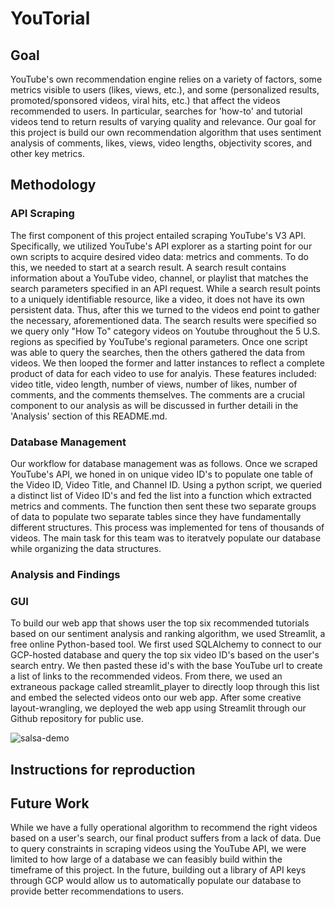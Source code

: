 # YouTorial

## Goal
YouTube's own recommendation engine relies on a variety of factors, some metrics visible to users (likes, views, etc.), and some (personalized results, promoted/sponsored videos, viral hits, etc.) that affect the videos recommended to users. In particular, searches for 'how-to' and tutorial videos tend to return results of varying quality and relevance. Our goal for this project is build our own recommendation algorithm that uses sentiment analysis of comments, likes, views, video lengths, objectivity scores, and other key metrics. 

## Methodology

### API Scraping

The first component of this project entailed scraping YouTube's V3 API. Specifically, we utilized YouTube's API explorer as a starting point for our own scripts to acquire desired video data: metrics and comments. To do this, we needed to start at a search result. A search result contains information about a YouTube video, channel, or playlist that matches the search parameters specified in an API request. While a search result points to a uniquely identifiable resource, like a video, it does not have its own persistent data. Thus, after this we turned to the videos end point to gather the necessary, aforementioned data. The search results were specified so we query only "How To" category videos on Youtube throughout the 5 U.S. regions as specified by YouTube's regional parameters. Once one script was able to query the searches, then the others gathered the data from videos. We then looped the former and latter instances to reflect a complete product of data for each video to use for analyis. These features included: video title, video length, number of views, number of likes, number of comments, and the comments themselves. The comments are a crucial component to our analysis as will be discussed in further detaili in the 'Analysis' section of this README.md.

### Database Management

Our workflow for database management was as follows. Once we scraped YouTube's API, we honed in on unique video ID's to populate one table of the Video ID, Video Title, and Channel ID. Using a python script, we queried a distinct list of Video ID's and fed the list into a function which extracted metrics and comments. The function then sent these two separate groups of data to populate two separate tables since they have fundamentally different structures. This process was implemented for tens of thousands of videos. The main task for this team was to iteratvely populate our database while organizing the data structures.

### Analysis and Findings

### GUI 
To build our web app that shows user the top six recommended tutorials based on our sentiment analysis and ranking algorithm, we used Streamlit, a free online Python-based tool. We first used SQLAlchemy to connect to our GCP-hosted database and query the top six video ID's based on the user's search entry. We then pasted these id's with the base YouTube url to create a list of links to the recommended videos. From there, we used an extraneous package called streamlit_player to directly loop through this list and embed the selected videos onto our web app. After some creative layout-wrangling, we deployed the web app using Streamlit through our Github repository for public use. 

![salsa-demo](https://user-images.githubusercontent.com/98052656/168164904-cde501ad-1696-4e29-9e12-84d327171c5e.gif)

## Instructions for reproduction


## Future Work 
While we have a fully operational algorithm to recommend the right videos based on a user's search, our final product suffers from a lack of data. Due to query constraints in scraping videos using the YouTube API, we were limited to how large of a database we can feasibly build within the timeframe of this project. In the future, building out a library of API keys through GCP would allow us to automatically populate our database to provide better recommendations to users. 
